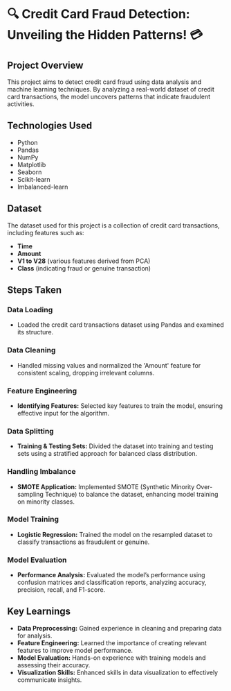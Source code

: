 # 🔍 Credit Card Fraud Detection: Unveiling the Hidden Patterns! 💳

## Project Overview
This project aims to detect credit card fraud using data analysis and machine learning techniques. By analyzing a real-world dataset of credit card transactions, the model uncovers patterns that indicate fraudulent activities.

## Technologies Used
- Python
- Pandas
- NumPy
- Matplotlib
- Seaborn
- Scikit-learn
- Imbalanced-learn

## Dataset
The dataset used for this project is a collection of credit card transactions, including features such as:
- **Time**
- **Amount**
- **V1 to V28** (various features derived from PCA)
- **Class** (indicating fraud or genuine transaction)

## Steps Taken

### Data Loading
- Loaded the credit card transactions dataset using Pandas and examined its structure.

### Data Cleaning
- Handled missing values and normalized the 'Amount' feature for consistent scaling, dropping irrelevant columns.

### Feature Engineering
- **Identifying Features:** Selected key features to train the model, ensuring effective input for the algorithm.

### Data Splitting
- **Training & Testing Sets:** Divided the dataset into training and testing sets using a stratified approach for balanced class distribution.

### Handling Imbalance
- **SMOTE Application:** Implemented SMOTE (Synthetic Minority Over-sampling Technique) to balance the dataset, enhancing model training on minority classes.

### Model Training
- **Logistic Regression:** Trained the model on the resampled dataset to classify transactions as fraudulent or genuine.

### Model Evaluation
- **Performance Analysis:** Evaluated the model’s performance using confusion matrices and classification reports, analyzing accuracy, precision, recall, and F1-score.

## Key Learnings
- **Data Preprocessing:** Gained experience in cleaning and preparing data for analysis.
- **Feature Engineering:** Learned the importance of creating relevant features to improve model performance.
- **Model Evaluation:** Hands-on experience with training models and assessing their accuracy.
- **Visualization Skills:** Enhanced skills in data visualization to effectively communicate insights.
